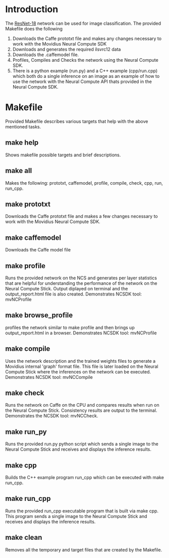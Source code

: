 # Introduction
The [ResNet-18](https://github.com/HolmesShuan/ResNet-18-Caffemodel-on-ImageNet) network can be used for image classification.  The provided Makefile does the following
1. Downloads the Caffe prototxt file and makes any changes necessary to work with the Movidius Neural Compute SDK
2. Downloads and generates the required ilsvrc12 data
3. Downloads the .caffemodel file.
3. Profiles, Compiles and Checks the network using the Neural Compute SDK.
4. There is a python example (run.py) and a C++ example (cpp/run.cpp) which both do a single inference on an image as an example of how to use the network with the Neural Compute API thats provided in the Neural Compute SDK.

# Makefile
Provided Makefile describes various targets that help with the above mentioned tasks.

## make help
Shows makefile possible targets and brief descriptions. 

## make all
Makes the following: prototxt, caffemodel, profile, compile, check, cpp, run, run_cpp.

## make prototxt
Downloads the Caffe prototxt file and makes a few changes necessary to work with the Movidius Neural Compute SDK.

## make caffemodel
Downloads the Caffe model file

## make profile
Runs the provided network on the NCS and generates per layer statistics that are helpful for understanding the performance of the network on the Neural Compute Stick.  Output diplayed on terminal and the output_report.html file is also created.  Demonstrates NCSDK tool: mvNCProfile 

## make browse_profile
profiles the network similar to make profile and then brings up output_report.html in a browser.  Demonstrates NCSDK tool: mvNCProfile 

## make compile
Uses the network description and the trained weights files to generate a Movidius internal 'graph' format file.  This file is later loaded on the Neural Compute Stick where the inferences on the network can be executed.  Demonstrates NCSDK tool: mvNCCompile

## make check
Runs the network on Caffe on the CPU and compares results when run on the Neural Compute Stick.  Consistency results are output to the terminal.  Demonstrates the NCSDK tool: mvNCCheck.

## make run_py
Runs the provided run.py python script which sends a single image to the Neural Compute Stick and receives and displays the inference results.

## make cpp
Builds the C++ example program run_cpp which can be executed with make run_cpp. 

## make run_cpp
Runs the provided run_cpp executable program that is built via make cpp.  This program sends a single image to the Neural Compute Stick and receives and displays the inference results.

## make clean
Removes all the temporary and target files that are created by the Makefile.
